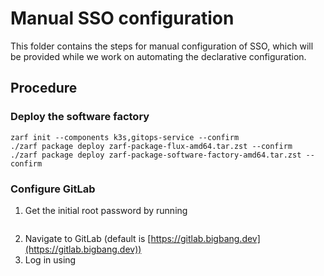 # Manual SSO configuration

This folder contains the steps for manual configuration of SSO, which will be provided while we work on automating the declarative configuration.

## Procedure

### Deploy the software factory

```shell
zarf init --components k3s,gitops-service --confirm
./zarf package deploy zarf-package-flux-amd64.tar.zst --confirm
./zarf package deploy zarf-package-software-factory-amd64.tar.zst --confirm
```

### Configure GitLab

1. Get the initial root password by running
    ```shell
    
    ```
3. Navigate to GitLab (default is [https://gitlab.bigbang.dev](https://gitlab.bigbang.dev))
4. Log in using 
